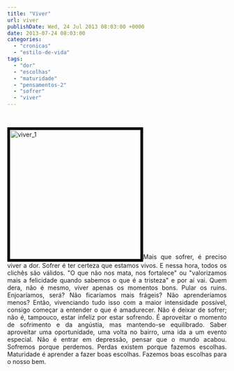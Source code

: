 ```yaml
---
title: "Viver"
url: viver
publishDate: Wed, 24 Jul 2013 08:03:00 +0000
date: 2013-07-24 08:03:00
categories: 
  - "cronicas"
  - "estilo-de-vida"
tags: 
  - "dor"
  - "escolhas"
  - "maturidade"
  - "pensamentos-2"
  - "sofrer"
  - "viver"
---
```

&nbsp;
<p style="text-align: justify;"><img class="alignleft size-medium wp-image-1043" style="border: 6px solid black;" alt="viver_1" src="http://www.gabi.blog.br/wp-content/uploads/2013/07/viver_1-300x297.png" width="300" height="297" /><span style="text-align: justify;">Mais que sofrer, é preciso viver a dor. Sofrer é ter certeza que estamos vivos. E nessa hora, todos os clichês são válidos. "O que não nos mata, nos fortalece" ou "valorizamos mais a felicidade quando sabemos o que é a tristeza" e por aí vai. Quem dera, não é mesmo, viver apenas os momentos bons. Pular os ruins. Enjoaríamos, será? Não ficaríamos mais frágeis? Não aprenderíamos menos? Então, vivenciando tudo isso com a maior intensidade possível, consigo começar a entender o que é amadurecer. Não é deixar de sofrer; não é, tampouco, estar infeliz por estar sofrendo. É aproveitar o momento de sofrimento e da angústia, mas mantendo-se equilibrado. Saber aproveitar uma oportunidade, uma volta no bairro, uma ida a um evento especial. Não é entrar em depressão, pensar que o mundo acabou. Sofremos porque perdemos. Perdas existem porque fazemos escolhas. Maturidade é aprender a fazer boas escolhas. Fazemos boas escolhas para o nosso bem.</span></p>

